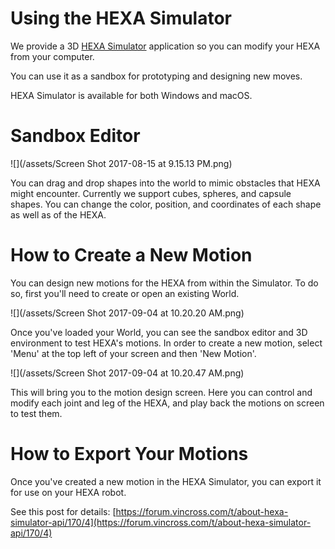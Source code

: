 # Using the HEXA Simulator

We provide a 3D [HEXA Simulator](https://www.vincross.com/download-hexa-simulator) application so you can modify your HEXA from your computer.

You can use it as a sandbox for prototyping and designing new moves.

HEXA Simulator is available for both Windows and macOS.

# Sandbox Editor

![](/assets/Screen Shot 2017-08-15 at 9.15.13 PM.png)

You can drag and drop shapes into the world to mimic obstacles that HEXA might encounter. Currently we support cubes, spheres, and capsule shapes. You can change the color, position, and coordinates of each shape as well as of the HEXA.

# How to Create a New Motion

You can design new motions for the HEXA from within the Simulator. To do so, first you'll need to create or open an existing World.

![](/assets/Screen Shot 2017-09-04 at 10.20.20 AM.png)

Once you've loaded your World, you can see the sandbox editor and 3D environment to test HEXA's motions. In order to create a new motion, select 'Menu' at the top left of your screen and then 'New Motion'.

![](/assets/Screen Shot 2017-09-04 at 10.20.47 AM.png)

This will bring you to the motion design screen. Here you can control and modify each joint and leg of the HEXA, and play back the motions on screen to test them.

# How to Export Your Motions

Once you've created a new motion in the HEXA Simulator, you can export it for use on your HEXA robot.

See this post for details: [https://forum.vincross.com/t/about-hexa-simulator-api/170/4](https://forum.vincross.com/t/about-hexa-simulator-api/170/4)



